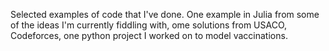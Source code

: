 Selected examples of code that I've done. One example in Julia from some of the ideas I'm currently fiddling with, ome solutions from USACO, Codeforces, one python project I worked on to model vaccinations.
